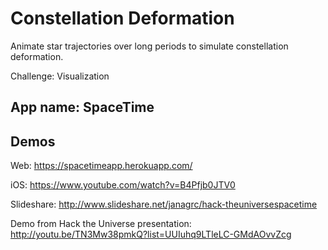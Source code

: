 # Constellation Deformation

Animate star trajectories over long periods to simulate
constellation deformation.

Challenge: Visualization

## App name: SpaceTime

## Demos

Web: https://spacetimeapp.herokuapp.com/

iOS: https://www.youtube.com/watch?v=B4Pfjb0JTV0

Slideshare: http://www.slideshare.net/janagrc/hack-theuniversespacetime

Demo from Hack the Universe presentation: http://youtu.be/TN3Mw38pmkQ?list=UUIuhq9LTleLC-GMdAOvvZcg
